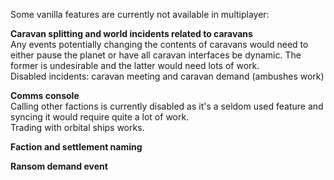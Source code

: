 Some vanilla features are currently not available in multiplayer:

**Caravan splitting and world incidents related to caravans**  
Any events potentially changing the contents of caravans would need to either pause the planet or have all caravan interfaces be dynamic. The former is undesirable and the latter would need lots of work.  
Disabled incidents: caravan meeting and caravan demand (ambushes work)

**Comms console**  
Calling other factions is currently disabled as it's a seldom used feature and syncing it would require quite a lot of work.  
Trading with orbital ships works.

**Faction and settlement naming**

**Ransom demand event**